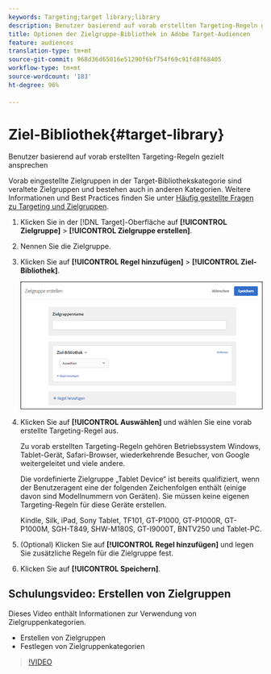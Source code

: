 ```yaml
---
keywords: Targeting;target library;library
description: Benutzer basierend auf vorab erstellten Targeting-Regeln gezielt ansprechen
title: Optionen der Zielgruppe-Bibliothek in Adobe Target-Audiencen
feature: audiences
translation-type: tm+mt
source-git-commit: 968d36d65016e51290f6bf754f69c91fd8f68405
workflow-type: tm+mt
source-wordcount: '183'
ht-degree: 96%

---
```



# Ziel-Bibliothek{#target-library}

Benutzer basierend auf vorab erstellten Targeting-Regeln gezielt ansprechen

Vorab eingestellte Zielgruppen in der Target-Bibliothekskategorie sind veraltete Zielgruppen und bestehen auch in anderen Kategorien. Weitere Informationen und Best Practices finden Sie unter  [Häufig gestellte Fragen zu Targeting und Zielgruppen](/help/c-target/c-troubleshooting-targets-and-audiences/troubleshooting-targets-and-audiences.md#concept_C4EE4B8F4840430CBD798D579A8F208D).

1. Klicken Sie in der [!DNL Target]-Oberfläche auf **[!UICONTROL Zielgruppe]** > **[!UICONTROL Zielgruppe erstellen]**.
1. Nennen Sie die Zielgruppe.
1. Klicken Sie auf **[!UICONTROL Regel hinzufügen]** > **[!UICONTROL Ziel-Bibliothek]**.

   ![Ziel-Bibliothek](assets/target_library.png)

1. Klicken Sie auf **[!UICONTROL Auswählen]** und wählen Sie eine vorab erstellte Targeting-Regel aus.

   Zu vorab erstellten Targeting-Regeln gehören Betriebssystem Windows, Tablet-Gerät, Safari-Browser, wiederkehrende Besucher, von Google weitergeleitet und viele andere.

   Die vordefinierte Zielgruppe „Tablet Device“ ist bereits qualifiziert, wenn der Benutzeragent eine der folgenden Zeichenfolgen enthält (einige davon sind Modellnummern von Geräten). Sie müssen keine eigenen Targeting-Regeln für diese Geräte erstellen.

   Kindle, Silk, iPad, Sony Tablet, TF101, GT-P1000, GT-P1000R, GT-P1000M, SGH-T849, SHW-M180S, GT-I9000T, BNTV250 und Tablet-PC.

1. (Optional) Klicken Sie auf **[!UICONTROL Regel hinzufügen]** und legen Sie zusätzliche Regeln für die Zielgruppe fest.
1. Klicken Sie auf **[!UICONTROL Speichern]**.

## Schulungsvideo: Erstellen von Zielgruppen

Dieses Video enthält Informationen zur Verwendung von Zielgruppenkategorien.

* Erstellen von Zielgruppen
* Festlegen von Zielgruppenkategorien

>[!VIDEO](https://video.tv.adobe.com/v/17392)
